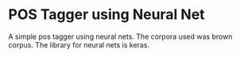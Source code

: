 # POS Tagger using Neural Net

A simple pos tagger using neural nets. The corpora used was brown corpus.
The library for neural nets is keras.
